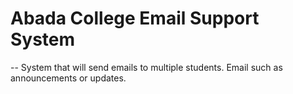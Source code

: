 # Abada College Email Support System
 -- System that will send emails to multiple students. Email such as announcements or updates.
